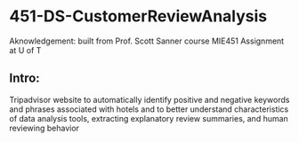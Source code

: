 # 451-DS-CustomerReviewAnalysis

Aknowledgement: built from Prof. Scott Sanner course MIE451 Assignment at U of T

## Intro:
Tripadvisor website to automatically identify positive and negative keywords and phrases associated
with hotels and to better understand characteristics of data analysis tools, extracting explanatory
review summaries, and human reviewing behavior
